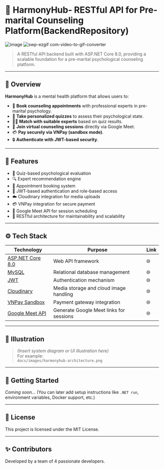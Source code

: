# 💞 HarmonyHub- RESTful API for Pre-marital Counseling Platform(BackendRepository)

![image](https://github.com/user-attachments/assets/4691a483-148e-4082-a98c-ee76c13e5bc8)
![swp-ezgif com-video-to-gif-converter](https://github.com/user-attachments/assets/d1b7d277-b95c-4678-8899-e84c1a8caa9d)


> A RESTful API backend built with ASP.NET Core 8.0, providing a scalable foundation for a pre-marital psychological counseling platform.

---

## 🧠 Overview

**HarmonyHub** is a mental health platform that allows users to:

- 📆 **Book counseling appointments** with professional experts in pre-marital psychology.
- 🧪 **Take personalized quizzes** to assess their psychological state.
- 🧑‍⚕️ **Match with suitable experts** based on quiz results.
- 💬 **Join virtual counseling sessions** directly via Google Meet.
- 💳 **Pay securely via VNPay (sandbox mode)**.
- 🔒 **Authenticate with JWT-based security**.

---

## 🧩 Features

- 🧠 Quiz-based psychological evaluation
- 🔍 Expert recommendation engine
- 📅 Appointment booking system
- 🔐 JWT-based authentication and role-based access
- ☁️ Cloudinary integration for media uploads
- 💳 VNPay integration for secure payment
- 📎 Google Meet API for session scheduling
- 📖 RESTful architecture for maintainability and scalability

---

## ⚙️ Tech Stack

| Technology        | Purpose                                      | Link |
|------------------|----------------------------------------------|------|
| [ASP.NET Core 8.0](https://dotnet.microsoft.com/en-us/download/dotnet/8.0) | Web API framework                          | 🌐 |
| [MySQL](https://www.mysql.com/)          | Relational database management            | 🌐 |
| [JWT](https://jwt.io/)                   | Authentication mechanism                  | 🌐 |
| [Cloudinary](https://cloudinary.com/)    | Media storage and cloud image handling    | 🌐 |
| [VNPay Sandbox](https://sandbox.vnpayment.vn/apis/vnpay-demo/) | Payment gateway integration                | 🌐 |
| [Google Meet API](https://developers.google.com/apis-explorer) | Generate Google Meet links for sessions | 🌐 |


---

## 📌 Illustration

> *(Insert system diagram or UI illustration here)*  
> For example:  
> `docs/images/harmonyhub-architecture.png`

---

## 🚀 Getting Started

_Coming soon..._ (You can later add setup instructions like `.NET run`, environment variables, Docker support, etc.)

---

## 📄 License

This project is licensed under the MIT License.

---

## ✨ Contributors

Developed by a team of 4 passionate developers.  



